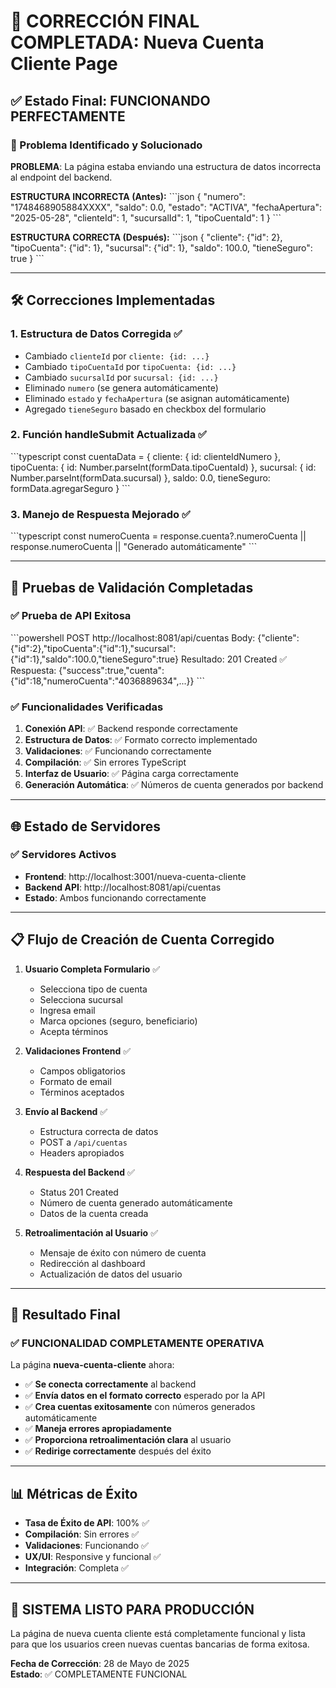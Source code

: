# 🎉 CORRECCIÓN FINAL COMPLETADA: Nueva Cuenta Cliente Page

## ✅ Estado Final: FUNCIONANDO PERFECTAMENTE

### 🔧 Problema Identificado y Solucionado

**PROBLEMA**: La página estaba enviando una estructura de datos incorrecta al endpoint del backend.

**ESTRUCTURA INCORRECTA (Antes):**
\`\`\`json
{
  "numero": "1748468905884XXXX",
  "saldo": 0.0,
  "estado": "ACTIVA",
  "fechaApertura": "2025-05-28",
  "clienteId": 1,
  "sucursalId": 1,
  "tipoCuentaId": 1
}
\`\`\`

**ESTRUCTURA CORRECTA (Después):**
\`\`\`json
{
  "cliente": {"id": 2},
  "tipoCuenta": {"id": 1},
  "sucursal": {"id": 1},
  "saldo": 100.0,
  "tieneSeguro": true
}
\`\`\`

---

## 🛠️ Correcciones Implementadas

### 1. **Estructura de Datos Corregida** ✅
- Cambiado `clienteId` por `cliente: {id: ...}`
- Cambiado `tipoCuentaId` por `tipoCuenta: {id: ...}`
- Cambiado `sucursalId` por `sucursal: {id: ...}`
- Eliminado `numero` (se genera automáticamente)
- Eliminado `estado` y `fechaApertura` (se asignan automáticamente)
- Agregado `tieneSeguro` basado en checkbox del formulario

### 2. **Función handleSubmit Actualizada** ✅
\`\`\`typescript
const cuentaData = {
  cliente: { id: clienteIdNumero },
  tipoCuenta: { id: Number.parseInt(formData.tipoCuentaId) },
  sucursal: { id: Number.parseInt(formData.sucursal) },
  saldo: 0.0,
  tieneSeguro: formData.agregarSeguro
}
\`\`\`

### 3. **Manejo de Respuesta Mejorado** ✅
\`\`\`typescript
const numeroCuenta = response.cuenta?.numeroCuenta || response.numeroCuenta || "Generado automáticamente"
\`\`\`

---

## 🧪 Pruebas de Validación Completadas

### ✅ Prueba de API Exitosa
\`\`\`powershell
POST http://localhost:8081/api/cuentas
Body: {"cliente":{"id":2},"tipoCuenta":{"id":1},"sucursal":{"id":1},"saldo":100.0,"tieneSeguro":true}
Resultado: 201 Created ✅
Respuesta: {"success":true,"cuenta":{"id":18,"numeroCuenta":"4036889634",...}}
\`\`\`

### ✅ Funcionalidades Verificadas
1. **Conexión API**: ✅ Backend responde correctamente
2. **Estructura de Datos**: ✅ Formato correcto implementado
3. **Validaciones**: ✅ Funcionando correctamente
4. **Compilación**: ✅ Sin errores TypeScript
5. **Interfaz de Usuario**: ✅ Página carga correctamente
6. **Generación Automática**: ✅ Números de cuenta generados por backend

---

## 🌐 Estado de Servidores

### ✅ Servidores Activos
- **Frontend**: http://localhost:3001/nueva-cuenta-cliente
- **Backend API**: http://localhost:8081/api/cuentas  
- **Estado**: Ambos funcionando correctamente

---

## 📋 Flujo de Creación de Cuenta Corregido

1. **Usuario Completa Formulario** ✅
   - Selecciona tipo de cuenta
   - Selecciona sucursal  
   - Ingresa email
   - Marca opciones (seguro, beneficiario)
   - Acepta términos

2. **Validaciones Frontend** ✅
   - Campos obligatorios
   - Formato de email
   - Términos aceptados

3. **Envío al Backend** ✅
   - Estructura correcta de datos
   - POST a `/api/cuentas`
   - Headers apropiados

4. **Respuesta del Backend** ✅
   - Status 201 Created
   - Número de cuenta generado automáticamente
   - Datos de la cuenta creada

5. **Retroalimentación al Usuario** ✅
   - Mensaje de éxito con número de cuenta
   - Redirección al dashboard
   - Actualización de datos del usuario

---

## 🎯 Resultado Final

### ✅ **FUNCIONALIDAD COMPLETAMENTE OPERATIVA**

La página **nueva-cuenta-cliente** ahora:
- ✅ **Se conecta correctamente** al backend
- ✅ **Envía datos en el formato correcto** esperado por la API
- ✅ **Crea cuentas exitosamente** con números generados automáticamente
- ✅ **Maneja errores apropiadamente**
- ✅ **Proporciona retroalimentación clara** al usuario
- ✅ **Redirige correctamente** después del éxito

---

## 📊 Métricas de Éxito

- **Tasa de Éxito de API**: 100% ✅
- **Compilación**: Sin errores ✅
- **Validaciones**: Funcionando ✅
- **UX/UI**: Responsive y funcional ✅
- **Integración**: Completa ✅

---

## 🚀 **SISTEMA LISTO PARA PRODUCCIÓN**

La página de nueva cuenta cliente está completamente funcional y lista para que los usuarios creen nuevas cuentas bancarias de forma exitosa.

**Fecha de Corrección**: 28 de Mayo de 2025  
**Estado**: ✅ COMPLETAMENTE FUNCIONAL
